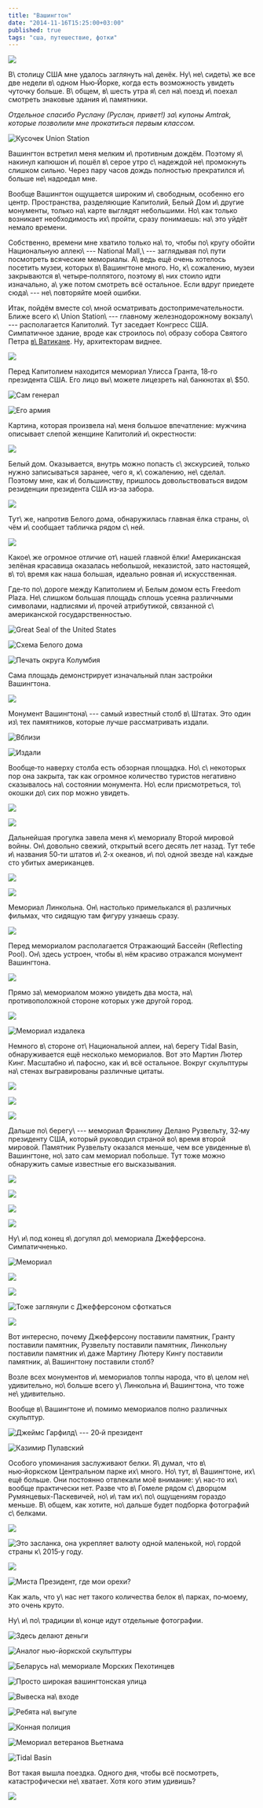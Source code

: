 ```yaml
---
title: "Вашингтон"
date: "2014-11-16T15:25:00+03:00"
published: true
tags: "сша, путешествие, фотки"
---
```


![](/images/travel/2014-10-usa/washington-cover.jpg)

В\ столицу США мне удалось заглянуть на\ денёк. Ну\ не\ сидеть\ же все две недели в\ одном Нью&#8209;Йорке, когда есть
возможность увидеть чуточку больше. В\ общем, в\ шесть утра я\ сел на\ поезд и\ поехал смотреть знаковые здания
и\ памятники.

*Отдельное спасибо Руслану (Руслан, привет!) за\ купоны Amtrak, которые позволили мне прокатиться первым классом.*

<!--more-->

![Кусочек Union Station](/images/travel/2014-10-usa/washington-union-station.jpg "Кусочек Union Station")

Вашингтон встретил меня мелким и\ противным дождём. Поэтому я\ накинул капюшон и\ пошёл в\ серое утро с\ надеждой
не\ промокнуть слишком сильно. Через пару часов дождь полностью прекратился и\ больше не\ надоедал мне.

Вообще Вашингтон ощущается широким и\ свободным, особенно его центр. Пространства, разделяющие Капитолий, Белый Дом
и\ другие монументы, только на\ карте выглядят небольшими. Но\ как только возникает необходимость их\ пройти, сразу
понимаешь: на\ это уйдёт немало времени.

Собственно, времени мне хватило только на\ то, чтобы по\ кругу обойти Национальную аллею\ --- National Mall,\ ---
заглядывая по\ пути посмотреть всяческие мемориалы. А\ ведь ещё очень хотелось посетить музеи, которых в\ Вашингтоне
много. Но, к\ сожалению, музеи закрываются в\ четыре&#8209;полпятого, поэтому в\ них стоило идти изначально, а\ уже
потом смотреть всё остальное. Если вдруг приедете сюда\ --- не\ повторяйте моей ошибки.

Итак, пойдём вместе со\ мной осматривать достопримечательности. Ближе всего к\ Union Station\ --- главному
железнодорожному вокзалу\ --- располагается Капитолий. Тут заседает Конгресс США. Симпатичное здание, вроде как
строилось по\ образу собора Святого Петра [в\ Ватикане][eurotrip-rome]. Ну, архитекторам виднее.

![](/images/travel/2014-10-usa/washington-capitol.jpg)

Перед Капитолием находится мемориал Улисса Гранта, 18&#8209;го президента США. Его лицо вы\ можете лицезреть
на\ банкнотах в\ $50.

![Сам генерал](/images/travel/2014-10-usa/washington-grant-memorial-1.jpg "Сам генерал")

![Его армия](/images/travel/2014-10-usa/washington-grant-memorial-2.jpg "Его армия")

Картина, которая произвела на\ меня большое впечатление: мужчина описывает слепой женщине Капитолий и\ окрестности:

![](/images/travel/2014-10-usa/washington-blind.jpg)

Белый дом. Оказывается, внутрь можно попасть с\ экскурсией, только нужно записываться заранее, чего я, к\ сожалению,
не\ сделал. Поэтому мне, как и\ большинству, пришлось довольствоваться видом резиденции президента США из&#8209;за
забора.

![](/images/travel/2014-10-usa/washington-white-house.jpg)

Тут\ же, напротив Белого дома, обнаружилась главная ёлка страны, о\ чём и\ сообщает табличка рядом с\ ней.

![](/images/travel/2014-10-usa/washington-christmas-tree.jpg)

Какое\ же огромное отличие от\ нашей главной ёлки! Американская зелёная красавица оказалась небольшой, неказистой, зато
настоящей, в\ то\ время как наша большая, идеально ровная и\ искусственная.

Где&#8209;то по\ дороге между Капитолием и\ Белым домом есть Freedom Plaza. Не\ слишком большая площадь сплошь усеяна
различными символами, надписями и\ прочей атрибутикой, связанной с\ американской государственностью.

![Great Seal of the United States](/images/travel/2014-10-usa/washington-freedom-plaza-seal.jpg "Great Seal of the United States")

![Схема Белого дома](/images/travel/2014-10-usa/washington-freedom-plaza-white-house.jpg "Схема Белого дома")

![Печать округа Колумбия](/images/travel/2014-10-usa/washington-freedom-plaza-dc-seal.jpg "Печать округа Колумбия")

Сама площадь демонстрирует изначальный план застройки Вашингтона.

![](/images/travel/2014-10-usa/washington-freedom-plaza.jpg)

Монумент Вашингтона\ --- самый известный столб в\ Штатах. Это один из\ тех памятников, которые лучше рассматривать
издали.

![Вблизи](/images/travel/2014-10-usa/washington-monument-1.jpg "Вблизи")

![Издали](/images/travel/2014-10-usa/washington-monument-2.jpg "Издали")

Вообще&#8209;то наверху столба есть обзорная площадка. Но\ с\ некоторых пор она закрыта, так как огромное количество
туристов негативно сказывалось на\ состоянии монумента. Но\ если присмотреться, то\ окошки до\ сих пор можно увидеть.

![](/images/travel/2014-10-usa/washington-monument-windows.jpg)

![](/images/travel/2014-10-usa/washington-monument-photo.jpg)

Дальнейшая прогулка завела меня к\ мемориалу Второй мировой войны. Он\ довольно свежий, открытый всего десять лет назад.
Тут тебе и\ названия 50&#8209;ти штатов и\ 2&#8209;х океанов, и\ по\ одной звезде на\ каждые сто убитых американцев.

![](/images/travel/2014-10-usa/washington-wwii.jpg)

![](/images/travel/2014-10-usa/washington-wwii-stars.jpg)

Мемориал Линкольна. Он\ настолько примелькался в\ различных фильмах, что сидящую там фигуру узнаешь сразу.

![](/images/travel/2014-10-usa/washington-lincoln.jpg)

Перед мемориалом располагается Отражающий Бассейн (Reflecting Pool). Он\ здесь устроен, чтобы в\ нём красиво отражался
монумент Вашингтона.

![](/images/travel/2014-10-usa/washington-reflecting-pool.jpg)

Прямо за\ мемориалом можно увидеть два моста, на\ противоположной стороне которых уже другой город.

![](/images/travel/2014-10-usa/washington-bridge.jpg)

![Мемориал издалека](/images/travel/2014-10-usa/washington-linconl-momorial.jpg "Мемориал издалека")

Немного в\ стороне от\ Национальной аллеи, на\ берегу Tidal Basin, обнаруживается ещё несколько мемориалов. Вот это
Мартин Лютер Кинг. Масштабно и\ пафосно, как и\ всё остальное. Вокруг скульптуры на\ стенах выгравированы различные
цитаты.

![](/images/travel/2014-10-usa/washington-king.jpg)

![](/images/travel/2014-10-usa/washington-king-citation.jpg)

![](/images/travel/2014-10-usa/washington-king-close.jpg)

Дальше по\ берегу\ --- мемориал Франклину Делано Рузвельту, 32&#8209;му президенту США, который руководил страной
во\ время второй мировой. Памятник Рузвельту оказался меньше, чем все увиденные в\ Вашингтоне, но\ зато сам мемориал
побольше. Тут тоже можно обнаружить самые известные его высказывания.

![](/images/travel/2014-10-usa/washington-roosevelt-sign.jpg)

![](/images/travel/2014-10-usa/washington-roosevelt-citation-1.jpg)

![](/images/travel/2014-10-usa/washington-roosevelt-sculpture.jpg)

![](/images/travel/2014-10-usa/washington-roosevelt-citation-2.jpg)

Ну\ и\ под конец я\ догулял до\ мемориала Джефферсона. Симпатичненько.

![Мемориал](/images/travel/2014-10-usa/washington-jefferson-memorial.jpg "Мемориал")

![](/images/travel/2014-10-usa/washington-jefferson-1.jpg)

![](/images/travel/2014-10-usa/washington-jefferson-2.jpg)

![Тоже заглянули с Джефферсоном сфоткаться](/images/travel/2014-10-usa/washington-jefferson-wedding.jpg "Тоже заглянули с Джефферсоном сфоткаться")

![](/images/travel/2014-10-usa/washington-jefferson-3.jpg)

Вот интересно, почему Джефферсону поставили памятник, Гранту поставили памятник, Рузвельту поставили памятник, Линкольну
поставили памятник и\ даже Мартину Лютеру Кингу поставили памятник, а\ Вашингтону поставили столб?

Возле всех монументов и\ мемориалов толпы народа, что в\ целом не\ удивительно, но\ больше всего у\ Линкольна
и\ Вашингтона, что тоже не\ удивительно.

Вообще в\ Вашингтоне и\ помимо мемориалов полно различных скульптур.

![Джеймс Гарфилд\ --- 20&#8209;й президент](/images/travel/2014-10-usa/washington-garfield.jpg "Джеймс Гарфилд — 20-й президент")

![Казимир Пулавский](/images/travel/2014-10-usa/washington-pulaski.jpg "Казимир Пулавский")

Особого упоминания заслуживают белки. Я\ думал, что в\ нью&#8209;йоркском Центральном парке их\ много. Но\ тут,
в\ Вашингтоне, их\ ещё больше. Они постоянно отвлекали моё внимание: у\ нас&#8209;то их\ вообще практически нет. Разве
что в\ Гомеле рядом с\ дворцом Румянцевых-Паскевичей, но\ и\ там их\ по\ ощущениям гораздо меньше. В\ общем, как хотите,
но\ дальше будет подборка фотографий с\ белками.

![](/images/travel/2014-10-usa/washington-squirrel-1.jpg)

![Это засланка, она укрепляет валюту одной маленькой, но\ гордой страны к\ 2015&#8209;у
году.[^1]](/images/travel/2014-10-usa/washington-squirrel-2.jpg "Это засланка, она укрепляет валюту одной маленькой, но гордой страны к 2015-у году.")

![](/images/travel/2014-10-usa/washington-squirrel-3.jpg)

![Миста Президент, где мои орехи?](/images/travel/2014-10-usa/washington-squirrel-1.jpg "Миста Президент, где мои орехи?")

Как жаль, что у\ нас нет такого количества белок в\ парках, по&#8209;моему, это очень круто.

Ну\ и\ по\ традиции в\ конце идут отдельные фотографии.

![Здесь делают деньги](/images/travel/2014-10-usa/washington-bep.jpg "Здесь делают деньги")

![Аналог [нью-йоркской скульптуры][new-york-sculpture]](/images/travel/2014-10-usa/washington-amor.jpg "Аналог нью-йоркской скульптуры")

![Беларусь на\ мемориале Морских Пехотинцев](/images/travel/2014-10-usa/washington-belarus.jpg "Беларусь на мемориале Морских Пехотинцев")

![Просто широкая вашингтонская улица](/images/travel/2014-10-usa/washington-street.jpg "Просто широкая вашингтонская улица")

![Вывеска на\ входе](/images/travel/2014-10-usa/washington-fbi.jpg "Вывеска на входе")

![Ребята на\ выгуле](/images/travel/2014-10-usa/washington-pasture.jpg "Ребята на выгуле")

![Конная полиция](/images/travel/2014-10-usa/washington-mounted-police.jpg "Конная полиция")

![Мемориал ветеранов Вьетнама](/images/travel/2014-10-usa/washington-vietnam.jpg "Мемориал ветеранов Вьетнама")

![Tidal Basin](/images/travel/2014-10-usa/washington-tidal-basin.jpg "Tidal Basin")

Вот такая вышла поездка. Одного дня, чтобы всё посмотреть, катастрофически не\ хватает. Хотя кого этим удивишь?

![](/images/travel/2014-10-usa/washington-end.jpg)

[^1]: [Комментарий на фейсбуке](https://www.facebook.com/photo.php?fbid=10205112215143969&set=a.3751607227694.172909.1201794820&type=1&comment_id=10205118726986761&offset=0&total_comments=2&pnref=story).

[eurotrip-rome]: /post/eurotrip-2014-rome/#rome-vatican-1
[new-york-sculpture]: /post/new-york-2014-2/#new-york-love
